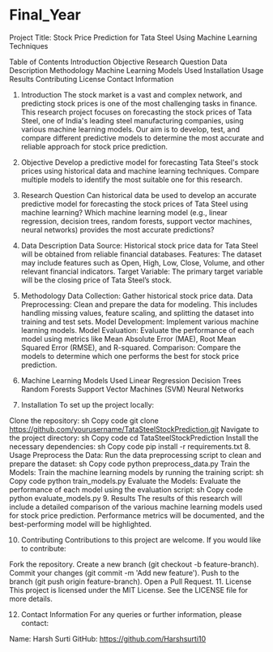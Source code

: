 # Final_Year
Project Title:
Stock Price Prediction for Tata Steel Using Machine Learning Techniques

Table of Contents
Introduction
Objective
Research Question
Data Description
Methodology
Machine Learning Models Used
Installation
Usage
Results
Contributing
License
Contact Information
1. Introduction <a name="introduction"></a>
The stock market is a vast and complex network, and predicting stock prices is one of the most challenging tasks in finance. This research project focuses on forecasting the stock prices of Tata Steel, one of India's leading steel manufacturing companies, using various machine learning models. Our aim is to develop, test, and compare different predictive models to determine the most accurate and reliable approach for stock price prediction.

2. Objective <a name="objective"></a>
Develop a predictive model for forecasting Tata Steel's stock prices using historical data and machine learning techniques.
Compare multiple models to identify the most suitable one for this research.
3. Research Question <a name="research-question"></a>
Can historical data be used to develop an accurate predictive model for forecasting the stock prices of Tata Steel using machine learning?
Which machine learning model (e.g., linear regression, decision trees, random forests, support vector machines, neural networks) provides the most accurate predictions?
4. Data Description <a name="data-description"></a>
Data Source: Historical stock price data for Tata Steel will be obtained from reliable financial databases.
Features: The dataset may include features such as Open, High, Low, Close, Volume, and other relevant financial indicators.
Target Variable: The primary target variable will be the closing price of Tata Steel’s stock.
5. Methodology <a name="methodology"></a>
Data Collection: Gather historical stock price data.
Data Preprocessing: Clean and prepare the data for modeling. This includes handling missing values, feature scaling, and splitting the dataset into training and test sets.
Model Development: Implement various machine learning models.
Model Evaluation: Evaluate the performance of each model using metrics like Mean Absolute Error (MAE), Root Mean Squared Error (RMSE), and R-squared.
Comparison: Compare the models to determine which one performs the best for stock price prediction.
6. Machine Learning Models Used <a name="machine-learning-models-used"></a>
Linear Regression
Decision Trees
Random Forests
Support Vector Machines (SVM)
Neural Networks
7. Installation <a name="installation"></a>
To set up the project locally:

Clone the repository:
sh
Copy code
git clone https://github.com/yourusername/TataSteelStockPrediction.git
Navigate to the project directory:
sh
Copy code
cd TataSteelStockPrediction
Install the necessary dependencies:
sh
Copy code
pip install -r requirements.txt
8. Usage <a name="usage"></a>
Preprocess the Data:
Run the data preprocessing script to clean and prepare the dataset:
sh
Copy code
python preprocess_data.py
Train the Models:
Train the machine learning models by running the training script:
sh
Copy code
python train_models.py
Evaluate the Models:
Evaluate the performance of each model using the evaluation script:
sh
Copy code
python evaluate_models.py
9. Results <a name="results"></a>
The results of this research will include a detailed comparison of the various machine learning models used for stock price prediction. Performance metrics will be documented, and the best-performing model will be highlighted.

10. Contributing <a name="contributing"></a>
Contributions to this project are welcome. If you would like to contribute:

Fork the repository.
Create a new branch (git checkout -b feature-branch).
Commit your changes (git commit -m 'Add new feature').
Push to the branch (git push origin feature-branch).
Open a Pull Request.
11. License <a name="license"></a>
This project is licensed under the MIT License. See the LICENSE file for more details.

12. Contact Information <a name="contact-information"></a>
For any queries or further information, please contact:

Name: Harsh Surti
GitHub: https://github.com/Harshsurti10

